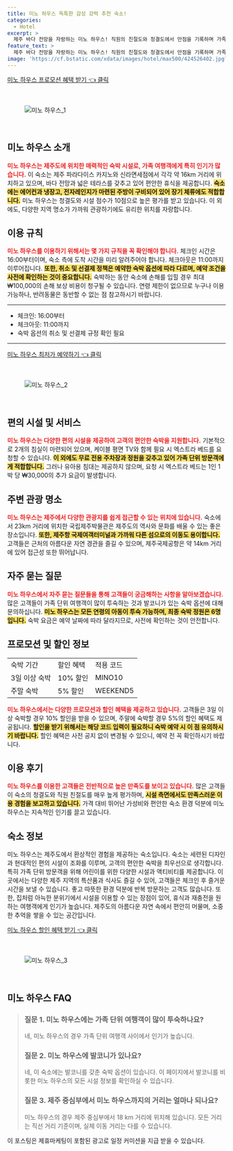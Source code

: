```yaml
---
title: 미노 하우스 독특한 감성 강력 추천 숙소!
categories:
  - Hotel
excerpt: >
  제주 바다 전망을 자랑하는 미노 하우스! 직원의 친절도와 청결도에서 만점을 기록하며 가족 단위 여행객에게도 인기. 편안한 휴식과 가성비 좋은 숙소를 찾는다면 주목하세요!
feature_text: >
  제주 바다 전망을 자랑하는 미노 하우스! 직원의 친절도와 청결도에서 만점을 기록하며 가족 단위 여행객에게도 인기. 편안한 휴식과 가성비 좋은 숙소를 찾는다면 주목하세요!
image: 'https://cf.bstatic.com/xdata/images/hotel/max500/424526402.jpg?k=11fc88baf9060603ee51dead99cab69918dbae5b67fe41915b982adf6a8f6aea&o=&hp=1'
---
```


<p><a class="modoo-button" href="https://tinyurl.com/25kevsek" rel="nofollow noopener">미노 하우스 프로모션 혜택 받기 👈 클릭</a></p><br/>
<figure class="image"><img alt="미노 하우스_1" src="https://cf.bstatic.com/xdata/images/hotel/max1024x768/431427081.jpg?k=964bf7f4f8b8408ec3f5af7403b071f53a41fea414f60591945fd9a4406bada7&amp;o=&amp;hp=1"/></figure><br/>

<h2 id="미노하우스소개">미노 하우스 소개</h2>
<p><b><span style="color: #ee2323;">미노 하우스는 제주도에 위치한 매력적인 숙박 시설로, 가족 여행객에게 특히 인기가 많습니다.</span></b> 이 숙소는 제주 파라다이스 카지노와 신라면세점에서 각각 약 16km 거리에 위치하고 있으며, 바다 전망과 넓은 테라스를 갖추고 있어 편안한 휴식을 제공합니다. <b><span style="background-color: #ffe066;">숙소에는 에어컨과 냉장고, 전자레인지가 마련된 주방이 구비되어 있어 장기 체류에도 적합합니다.</span></b> 미노 하우스는 청결도와 시설 점수가 10점으로 높은 평가를 받고 있습니다. 이 외에도, 다양한 지역 명소가 가까워 관광하기에도 유리한 위치를 자랑합니다.</p>
<h2 id="이용규칙">이용 규칙</h2>
<p><b><span style="color: #ee2323;">미노 하우스를 이용하기 위해서는 몇 가지 규칙을 꼭 확인해야 합니다.</span></b> 체크인 시간은 16:00부터이며, 숙소 측에 도착 시간을 미리 알려주어야 합니다. 체크아웃은 11:00까지 이루어집니다. <b><span style="background-color: #ffe066;">또한, 취소 및 선결제 정책은 예약한 숙박 옵션에 따라 다르며, 예약 조건을 사전에 확인하는 것이 중요합니다.</span></b> 숙박하는 동안 숙소에 손해를 입힐 경우 최대 ₩100,000의 손해 보상 비용이 청구될 수 있습니다. 연령 제한이 없으므로 누구나 이용 가능하나, 반려동물은 동반할 수 없는 점 참고하시기 바랍니다.</p>
<hr/>
<ul>
<li>체크인: 16:00부터</li>
<li>체크아웃: 11:00까지</li>
<li>숙박 옵션의 취소 및 선결제 규정 확인 필요</li>
</ul>
<hr/>
<p><a class="modoo-button" href="https://tinyurl.com/25kevsek" rel="nofollow noopener">미노 하우스 최저가 예약하기 👈 클릭</a></p><br/>
<figure class="image"><img alt="미노 하우스_2" src="https://cf.bstatic.com/xdata/images/hotel/max500/424526402.jpg?k=11fc88baf9060603ee51dead99cab69918dbae5b67fe41915b982adf6a8f6aea&amp;o=&amp;hp=1"/></figure><br/>
<h2 id="편의시설">편의 시설 및 서비스</h2>
<p><b><span style="color: #ee2323;">미노 하우스는 다양한 편의 시설을 제공하여 고객의 편안한 숙박을 지원합니다.</span></b> 기본적으로 2개의 침실이 마련되어 있으며, 케이블 평면 TV와 함께 필요 시 엑스트라 베드를 요청할 수 있습니다. <b><span style="background-color: #ffe066;">이 외에도 무료 전용 주차장과 정원을 갖추고 있어 가족 단위 방문객에게 적합합니다.</span></b> 그러나 유아용 침대는 제공하지 않으며, 요청 시 엑스트라 베드는 1인 1박 당 ₩30,000의 추가 요금이 발생합니다.</p>
<h2 id="주변관광">주변 관광 명소</h2>
<p><b><span style="color: #ee2323;">미노 하우스는 제주에서 다양한 관광지를 쉽게 접근할 수 있는 위치에 있습니다.</span></b> 숙소에서 23km 거리에 위치한 국립제주박물관은 제주도의 역사와 문화를 배울 수 있는 좋은 장소입니다. <b><span style="background-color: #ffe066;">또한, 제주항 국제여객터미널과 가까워 다른 섬으로의 이동도 용이합니다.</span></b> 고객들은 근처의 아름다운 자연 경관을 즐길 수 있으며, 제주국제공항은 약 14km 거리에 있어 접근성 또한 뛰어납니다.</p>
<h2 id="자주 묻는 질문">자주 묻는 질문</h2>
<p><b><span style="color: #ee2323;">미노 하우스에서 자주 묻는 질문들을 통해 고객들이 궁금해하는 사항을 알아보겠습니다.</span></b> 많은 고객들이 가족 단위 여행객이 많이 투숙하는 것과 발코니가 있는 숙박 옵션에 대해 문의하십니다. <b><span style="background-color: #ffe066;">미노 하우스는 모든 연령의 아동이 투숙 가능하며, 최종 숙박 정원은 6명입니다.</span></b> 숙박 요금은 예약 날짜에 따라 달라지므로, 사전에 확인하는 것이 안전합니다.</p>
<h2 id="프로모션및할인">프로모션 및 할인 정보</h2>
<table>
<tr>
<td>숙박 기간</td>
<td>할인 혜택</td>
<td>적용 코드</td>
</tr>
<tr>
<td>3일 이상 숙박</td>
<td>10% 할인</td>
<td>MINO10</td>
</tr>
<tr>
<td>주말 숙박</td>
<td>5% 할인</td>
<td>WEEKEND5</td>
</tr>
</table>
<p><b><span style="color: #ee2323;">미노 하우스에서는 다양한 프로모션과 할인 혜택을 제공하고 있습니다.</span></b> 고객들은 3일 이상 숙박할 경우 10% 할인을 받을 수 있으며, 주말에 숙박할 경우 5%의 할인 혜택도 제공됩니다. <b><span style="background-color: #ffe066;">할인을 받기 위해서는 해당 코드 입력이 필요하니 숙박 예약 시 이 점 유의하시기 바랍니다.</span></b> 할인 혜택은 사전 공지 없이 변경될 수 있으니, 예약 전 꼭 확인하시기 바랍니다.</p>
<h2 id="이용후기">이용 후기</h2>
<p><b><span style="color: #ee2323;">미노 하우스를 이용한 고객들은 전반적으로 높은 만족도를 보이고 있습니다.</span></b> 많은 고객들이 숙소의 청결도와 직원 친절도를 매우 높게 평가하며, <b><span style="background-color: #ffe066;">시설 측면에서도 만족스러운 이용 경험을 보고하고 있습니다.</span></b> 가격 대비 뛰어난 가성비와 편안한 숙소 환경 덕분에 미노 하우스는 지속적인 인기를 끌고 있습니다.</p>
<h2 id="정보">숙소 정보</h2>
<p>미노 하우스는 제주도에서 환상적인 경험을 제공하는 숙소입니다. 숙소는 세련된 디자인과 현대적인 편의 시설이 조화를 이루며, 고객의 편안한 숙박을 최우선으로 생각합니다. 특히 가족 단위 방문객을 위해 어린이를 위한 다양한 시설과 액티비티를 제공합니다. 이곳에서는 다양한 제주 지역의 특산품과 식사도 즐길 수 있어, 고객들은 체크인 후 즐거운 시간을 보낼 수 있습니다. 좋고 따뜻한 환경 덕분에 반복 방문하는 고객도 많습니다. 또한, 집처럼 아늑한 분위기에서 시설을 이용할 수 있는 장점이 있어, 휴식과 재충전을 원하는 여행객에게 인기가 높습니다. 제주도의 아름다운 자연 속에서 편안히 머물며, 소중한 추억을 쌓을 수 있는 공간입니다.</p>

<p><a class="modoo-button" href="https://tinyurl.com/25kevsek" rel="nofollow noopener">미노 하우스 할인 혜택 받기 👈 클릭</a></p><br>

<figure class="image"><img src="https://cf.bstatic.com/xdata/images/hotel/max500/424526375.jpg?k=5a62ef8ccd09efdb4f76d6a19c76b894aa9347b12f06699a571285cf1b5bb5d3&o=&hp=1" alt="미노 하우스_3"></figure><br>
<h2 id="미노 하우스_FAQ">미노 하우스 FAQ</h2>
<div itemscope="" itemtype="https://schema.org/FAQPage"> <blockquote> <div itemscope="" itemprop="mainEntity" itemtype="https://schema.org/Question"> <h3 id="질문_1" itemprop="name">질문 1. 미노 하우스에는 가족 단위 여행객이 많이 투숙하나요?</h3> <div itemscope="" itemprop="acceptedAnswer" itemtype="https://schema.org/Answer"> <span itemprop="text"> <p>네, 미노 하우스의 경우 가족 단위 여행객 사이에서 인기가 높습니다.</p> </span> </div> </div> <div itemscope="" itemprop="mainEntity" itemtype="https://schema.org/Question"> <h3 id="질문_2" itemprop="name">질문 2. 미노 하우스에 발코니가 있나요?</h3> <div itemscope="" itemprop="acceptedAnswer" itemtype="https://schema.org/Answer"> <span itemprop="text"> <p>네, 이 숙소에는 발코니를 갖춘 숙박 옵션이 있습니다. 이 페이지에서 발코니를 비롯한 미노 하우스의 모든 시설 정보를 확인하실 수 있습니다.</p> </span> </div> </div> <div itemscope="" itemprop="mainEntity" itemtype="https://schema.org/Question"> <h3 id="질문_3" itemprop="name">질문 3. 제주 중심부에서 미노 하우스까지의 거리는 얼마나 되나요?</h3> <div itemscope="" itemprop="acceptedAnswer" itemtype="https://schema.org/Answer"> <span itemprop="text"> <p>미노 하우스의 경우 제주 중심부에서 18 km 거리에 위치해 있습니다. 모든 거리는 직선 거리 기준이며, 실제 이동 거리는 다를 수 있습니다.</p> </span> </div> </div> </blockquote> </div><p>이 포스팅은 제휴마케팅이 포함된 광고로 일정 커미션을 지급 받을 수 있습니다.</p>

